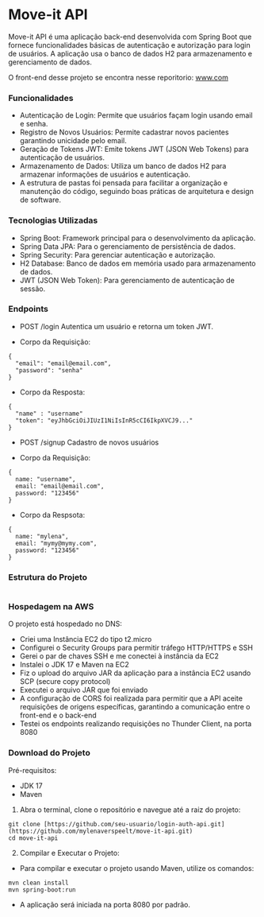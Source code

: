 # Move-it API

Move-it API é uma aplicação back-end desenvolvida com Spring Boot que fornece funcionalidades básicas de autenticação e autorização para login de usuários. A aplicação usa o banco de dados H2 para armazenamento e gerenciamento de dados. 

O front-end desse projeto se encontra nesse reporitorio: www.com

### Funcionalidades

- Autenticação de Login: Permite que usuários façam login usando email e senha.
- Registro de Novos Usuários: Permite cadastrar novos pacientes garantindo unicidade pelo email.
- Geração de Tokens JWT: Emite tokens JWT (JSON Web Tokens) para autenticação de usuários.
- Armazenamento de Dados: Utiliza um banco de dados H2 para armazenar informações de usuários e autenticação.
- A estrutura de pastas foi pensada para facilitar a organização e manutenção do código, seguindo boas práticas de arquitetura e design de software.

### Tecnologias Utilizadas

- Spring Boot: Framework principal para o desenvolvimento da aplicação.
- Spring Data JPA: Para o gerenciamento de persistência de dados.
- Spring Security: Para gerenciar autenticação e autorização.
- H2 Database: Banco de dados em memória usado para armazenamento de dados.
- JWT (JSON Web Token): Para gerenciamento de autenticação de sessão.

### Endpoints
* POST /login
Autentica um usuário e retorna um token JWT.

- Corpo da Requisição:
```
{
  "email": "email@email.com",
  "password": "senha"
}
```

- Corpo da Resposta:
```
{
  "name" : "username"
  "token": "eyJhbGciOiJIUzI1NiIsInR5cCI6IkpXVCJ9..."
}
```

* POST /signup
Cadastro de novos usuários

- Corpo da Requisição:
```
{
  name: "username",
  email: "email@email.com",
  password: "123456"
}

```

- Corpo da Respsota:
```
{
  name: "mylena",
  email: "mymy@mymy.com",
  password: "123456"
}

```


### Estrutura do Projeto

```

```

### Hospedagem na AWS

O projeto está hospedado no DNS: 

- Criei uma Instância EC2 do tipo t2.micro
- Configurei o Security Groups para permitir tráfego HTTP/HTTPS e SSH
- Gerei o par de chaves SSH e me conectei à instância da EC2
- Instalei o JDK 17 e Maven na EC2
- Fiz o upload do arquivo JAR da aplicação para a instância EC2 usando SCP (secure copy protocol)
- Executei o arquivo JAR que foi enviado
- A configuração de CORS foi realizada para permitir que a API aceite requisições de origens específicas, garantindo a comunicação entre o front-end e o back-end
- Testei os endpoints realizando requisições no Thunder Client, na porta 8080 

### Download do Projeto

Pré-requisitos:

- JDK 17
- Maven

1. Abra o terminal, clone o repositório e navegue até a raiz do projeto:

```
git clone [https://github.com/seu-usuario/login-auth-api.git](https://github.com/mylenaverspeelt/move-it-api.git)
cd move-it-api

```

2. Compilar e Executar o Projeto:
- Para compilar e executar o projeto usando Maven, utilize os comandos:

```
mvn clean install
mvn spring-boot:run

```
- A aplicação será iniciada na porta 8080 por padrão.
